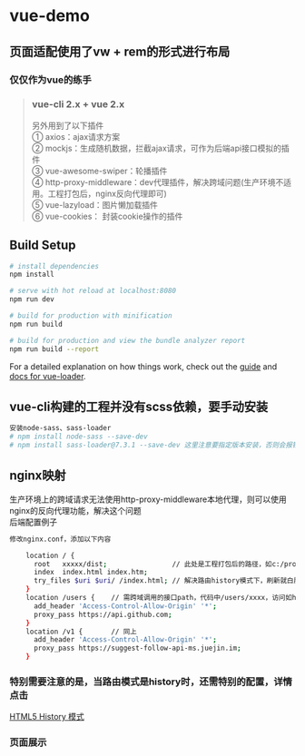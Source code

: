 # vue-demo
## 页面适配使用了vw + rem的形式进行布局
### 仅仅作为vue的练手

> <h3>vue-cli 2.x + vue 2.x</h3>
> 另外用到了以下插件<br>
> ① axios：ajax请求方案<Br>
> ② mockjs：生成随机数据，拦截ajax请求，可作为后端api接口模拟的插件<Br>
> ③ vue-awesome-swiper：轮播插件<Br>
> ④ http-proxy-middleware：dev代理插件，解决跨域问题(生产环境不适用。工程打包后，nginx反向代理即可)<Br>
> ⑤ vue-lazyload：图片懒加载插件<Br>
> ⑥ vue-cookies： 封装cookie操作的插件


## Build Setup

``` bash
# install dependencies
npm install

# serve with hot reload at localhost:8080
npm run dev

# build for production with minification
npm run build

# build for production and view the bundle analyzer report
npm run build --report
```

For a detailed explanation on how things work, check out the [guide](http://vuejs-templates.github.io/webpack/) and [docs for vue-loader](http://vuejs.github.io/vue-loader).

## vue-cli构建的工程并没有scss依赖，要手动安装
``` bash
安装node-sass、sass-loader
# npm install node-sass --save-dev
# npm install sass-loader@7.3.1 --save-dev 这里注意要指定版本安装，否则会报错

```

## nginx映射
生产环境上的跨域请求无法使用http-proxy-middleware本地代理，则可以使用nginx的反向代理功能，解决这个问题<Br>
后端配置例子
``` bash
修改nginx.conf，添加以下内容

    location / {
      root   xxxxx/dist;                // 此处是工程打包后的路径，如c:/project/dist
      index  index.html index.htm;
      try_files $uri $uri/ /index.html; // 解决路由history模式下，刷新就白屏的问题
    }
    location /users {    // 需跨域调用的接口path，代码中/users/xxxx，访问如https://api.github.com/users/xxxx，实现跨域
      add_header 'Access-Control-Allow-Origin' '*';
      proxy_pass https://api.github.com;
    }
    location /v1 {       // 同上
      add_header 'Access-Control-Allow-Origin' '*';
      proxy_pass https://suggest-follow-api-ms.juejin.im;
    }
```
<h3>特别需要注意的是，当路由模式是history时，还需特别的配置，详情点击</h3>
<a href="https://router.vuejs.org/zh/guide/essentials/history-mode.html">HTML5 History 模式</a>

<h3>页面展示</h3>

